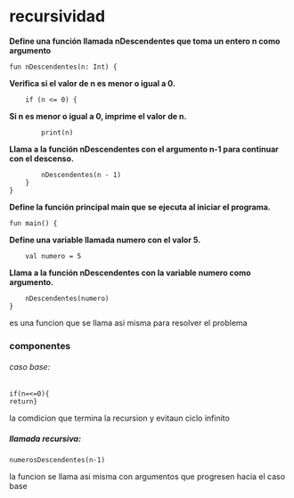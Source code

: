 # recursividad
**Define una función llamada nDescendentes que toma un entero n como argumento**
~~~~
fun nDescendentes(n: Int) {
~~~~         
**Verifica si el valor de n es menor o igual a 0.**
~~~~
    if (n <= 0) {
~~~~
**Si n es menor o igual a 0, imprime el valor de n.**
~~~~
        print(n)
~~~~
**Llama a la función nDescendentes con el argumento n-1 para continuar con el descenso.**
~~~~
        nDescendentes(n - 1)
    }
}
~~~~
**Define la función principal main que se ejecuta al iniciar el programa.**
~~~~
fun main() {
~~~~
**Define una variable llamada numero con el valor 5.**
~~~~
    val numero = 5
~~~~
**Llama a la función nDescendentes con la variable numero como argumento.**
~~~~
    nDescendentes(numero)
}

~~~~

es una funcion que se llama asi misma para resolver el problema
### componentes
###### caso base:
~~~~
if(n=<=0){
return}
~~~~

la comdicion que termina la recursion y evitaun ciclo infinito
##### llamada recursiva:
~~~~
numerosDescendentes(n-1)
~~~~

la funcion se llama asi misma con argumentos que progresen hacia el caso base
